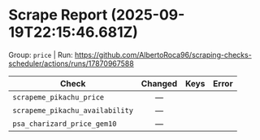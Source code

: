 # Scrape Report (2025-09-19T22:15:46.681Z)

Group: `price`  |  Run: https://github.com/AlbertoRoca96/scraping-checks-scheduler/actions/runs/17870967588

| Check | Changed | Keys | Error |
|---|:---:|:--|:--|
| `scrapeme_pikachu_price` | — |  |  |
| `scrapeme_pikachu_availability` | — |  |  |
| `psa_charizard_price_gem10` | — |  |  |
